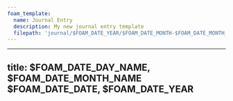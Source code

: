 ```yaml
---
foam_template:
  name: Journal Entry
  description: My new journal entry template
  filepath: 'journal/$FOAM_DATE_YEAR/$FOAM_DATE_MONTH-$FOAM_DATE_MONTH_NAME/$FOAM_DATE_YEAR-$FOAM_DATE_MONTH-$FOAM_DATE_DATE.md'
---
```


---
title: $FOAM_DATE_DAY_NAME, $FOAM_DATE_MONTH_NAME $FOAM_DATE_DATE, $FOAM_DATE_YEAR
---
